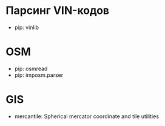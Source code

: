 ﻿
# Парсинг VIN-кодов

- pip: vinlib


# OSM

- pip: osmread
- pip: imposm.parser


# GIS

- mercantile: Spherical mercator coordinate and tile utilities